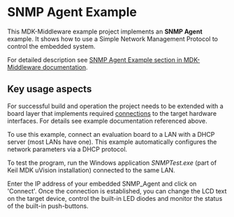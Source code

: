 # SNMP Agent Example

This MDK-Middleware example project implements an **SNMP Agent** example. It shows how to use a Simple Network Management Protocol to control the embedded system.

For detailed description see [SNMP Agent Example section in MDK-Middleware documentation](https://arm-software.github.io/MDK-Middleware/latest/Network/SNMP_Agent_Example.html).


## Key usage aspects

For successful build and operation the project needs to be extended with a board layer that implements required [connections](https://github.com/Open-CMSIS-Pack/cmsis-toolbox/blob/main/docs/ReferenceApplications.md#connections) to the target hardware interfaces. For details see example documentation referenced above.

To use this example, connect an evaluation board to a LAN with a DHCP server (most LANs have one). This example automatically configures the network parameters via a DHCP protocol.

To test the program, run the Windows application *SNMPTest.exe* (part of Keil MDK uVision installation) connected to the same LAN.

Enter the IP address of your embedded SNMP_Agent and click on 'Connect'. Once the connection is established, you can change the LCD text on the target device, control the built-in LED diodes and monitor the status of the built-in push-buttons.
